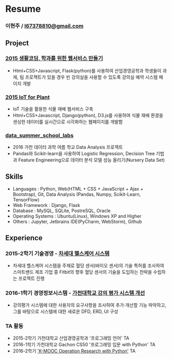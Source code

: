 # Resume

### 이현주 / l67378810@gmail.com


## Project

### [2015 생활코딩, 학과를 위한 웹서비스 만들기](https://github.com/hyoenju/final_dacapo "final_dacapo") 
  * Html+CSS+Javascript, Flask(python)를 사용하여 산업경영공학과 학생들이 과제, 팀 프로젝트가 있을 경우 빈 강의실을 사용할 수 있도록 강의실 예약 시스템 페이지 개발
### [2015 IoT for Plant](https://github.com/hyoenju/ginseng)
 * IoT 기술을 활용한 식물 재배 웹서비스 구축
 * Html+CSS+Javascript, Django(python), D3.js를 사용하여 식물 재배 환경을 센싱한 데이터를 실시간으로 시각화하는 웹페이지를 개발함
### [data_summer_school_labs](https://github.com/hyoenju/data_summer_school_labs/blob/master/team/team_C/upgrade_percentage.ipynb)
 * 2016 가천 데이터 과학 여름 학교 Data Analysis 프로젝트
 * Pandas와 Scikit-learn을 사용하여 Logistic Regression, Decision Tree 기법과 Feature Engineering으로 데이터 분석 모델 성능 올리기(Nursery Data Set)



## Skills
* Languages : Python, Web(HTML +  CSS + JavaScript + Ajax + Bootstrap), Git, Data Analysis (Pandas, Numpy, Scikit-Learn, TensorFlow)
* Web Framework : Django, Flask
* Database : MySQL, SQLite, PostreSQL, Oracle
* Operating Systems : Ubuntu(Linux), Windows XP and Higher
* Others : Jupyter, Jetbrains IDE(PyCharm, WebStorm), Github



## Experience

### 2015-2학기 기술경영 - [차세대 헬스케어 시스템](https://www.slideshare.net/secret/e7HM802aP8nkaX)
* 차세대 헬스케어 시스템을 주제로 혈당 센서(바이오 센서)의 기술 특허를 조사하여 스마트밴드 제조 기업 중 Fitbit의 향후 혈당 센서의 기술을 도입하는 전략을 수립하는 프로젝트 진행

### 2016-1학기 경영정보시스템 - [가천대학교 강의 평가 시스템 개선](https://www.slideshare.net/secret/f6nsA2246Wtbpx)
* 강의평가 시스템에 대한 사용자의 요구사항을 조사하여 추가·개선할 기능 파악하고, 그를 바탕으로 시스템에 대한 새로운 DFD, ERD, UI 구성

### TA 활동
 * 2015-2학기 가천대학교 산업경영공학과 '프로그래밍 언어' TA
 * 2016-1학기 가천대학교 Gachon CS50 '프로그래밍 입문 with Python' TA
 * 2016-2학기  ['K-MOOC Operation Research with Python'](https://github.com/TeamLab/Gachon_CS50_OR_KMOOC) TA

